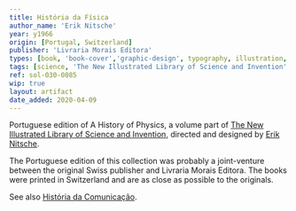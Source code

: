 ```yaml
---
title: História da Física
author_name: 'Erik Nitsche'
year: y1966
origin: [Portugal, Switzerland]
publisher: 'Livraria Morais Editora'
types: [book, 'book-cover','graphic-design', typography, illustration, photography]
tags: [science, 'The New Illustrated Library of Science and Invention' ]
ref: sol-030-0085
wip: true
layout: artifact
date_added: 2020-04-09
---
```

<p>
Portuguese edition of A History of Physics, a volume part of <a class="text-cat-link tag" href="/tags/The New Illustrated Library of Science and Invention/">The New Illustrated Library of Science and Invention</a>, directed and designed by <a class="text-cat-link author" href="/authors/Erik Nitsche/">Erik Nitsche</a>.
</p>
<p>
The Portuguese edition of this collection was probably a joint-venture between the original Swiss publisher and Livraria Morais Editora. The books were printed in Switzerland and are as close as possible to the originals.
</p>
<p>
See also <a class="text-cat-link author" href="/artifacts/historia-da-comunicacao/">História da Comunicação</a>.
</p>
